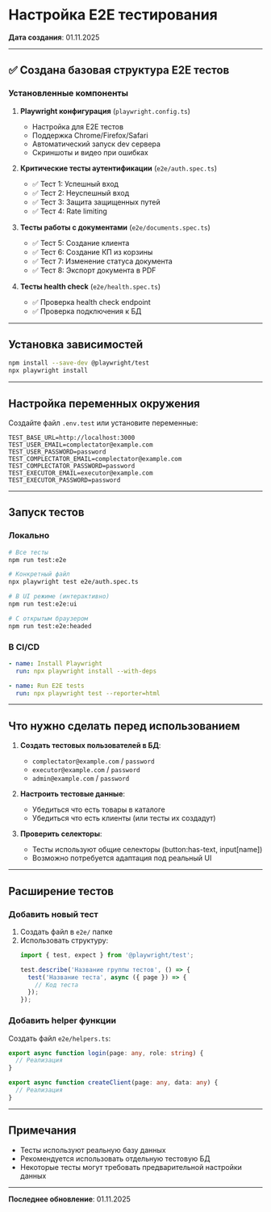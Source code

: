 # Настройка E2E тестирования

**Дата создания**: 01.11.2025

---

## ✅ Создана базовая структура E2E тестов

### Установленные компоненты

1. **Playwright конфигурация** (`playwright.config.ts`)
   - Настройка для E2E тестов
   - Поддержка Chrome/Firefox/Safari
   - Автоматический запуск dev сервера
   - Скриншоты и видео при ошибках

2. **Критические тесты аутентификации** (`e2e/auth.spec.ts`)
   - ✅ Тест 1: Успешный вход
   - ✅ Тест 2: Неуспешный вход
   - ✅ Тест 3: Защита защищенных путей
   - ✅ Тест 4: Rate limiting

3. **Тесты работы с документами** (`e2e/documents.spec.ts`)
   - ✅ Тест 5: Создание клиента
   - ✅ Тест 6: Создание КП из корзины
   - ✅ Тест 7: Изменение статуса документа
   - ✅ Тест 8: Экспорт документа в PDF

4. **Тесты health check** (`e2e/health.spec.ts`)
   - ✅ Проверка health check endpoint
   - ✅ Проверка подключения к БД

---

## Установка зависимостей

```bash
npm install --save-dev @playwright/test
npx playwright install
```

---

## Настройка переменных окружения

Создайте файл `.env.test` или установите переменные:

```env
TEST_BASE_URL=http://localhost:3000
TEST_USER_EMAIL=complectator@example.com
TEST_USER_PASSWORD=password
TEST_COMPLECTATOR_EMAIL=complectator@example.com
TEST_COMPLECTATOR_PASSWORD=password
TEST_EXECUTOR_EMAIL=executor@example.com
TEST_EXECUTOR_PASSWORD=password
```

---

## Запуск тестов

### Локально

```bash
# Все тесты
npm run test:e2e

# Конкретный файл
npx playwright test e2e/auth.spec.ts

# В UI режиме (интерактивно)
npm run test:e2e:ui

# С открытым браузером
npm run test:e2e:headed
```

### В CI/CD

```yaml
- name: Install Playwright
  run: npx playwright install --with-deps

- name: Run E2E tests
  run: npx playwright test --reporter=html
```

---

## Что нужно сделать перед использованием

1. **Создать тестовых пользователей в БД**:
   - `complectator@example.com` / `password`
   - `executor@example.com` / `password`
   - `admin@example.com` / `password`

2. **Настроить тестовые данные**:
   - Убедиться что есть товары в каталоге
   - Убедиться что есть клиенты (или тесты их создадут)

3. **Проверить селекторы**:
   - Тесты используют общие селекторы (button:has-text, input[name])
   - Возможно потребуется адаптация под реальный UI

---

## Расширение тестов

### Добавить новый тест

1. Создать файл в `e2e/` папке
2. Использовать структуру:
   ```typescript
   import { test, expect } from '@playwright/test';
   
   test.describe('Название группы тестов', () => {
     test('Название теста', async ({ page }) => {
       // Код теста
     });
   });
   ```

### Добавить helper функции

Создать файл `e2e/helpers.ts`:

```typescript
export async function login(page: any, role: string) {
  // Реализация
}

export async function createClient(page: any, data: any) {
  // Реализация
}
```

---

## Примечания

- Тесты используют реальную базу данных
- Рекомендуется использовать отдельную тестовую БД
- Некоторые тесты могут требовать предварительной настройки данных

---

**Последнее обновление**: 01.11.2025


